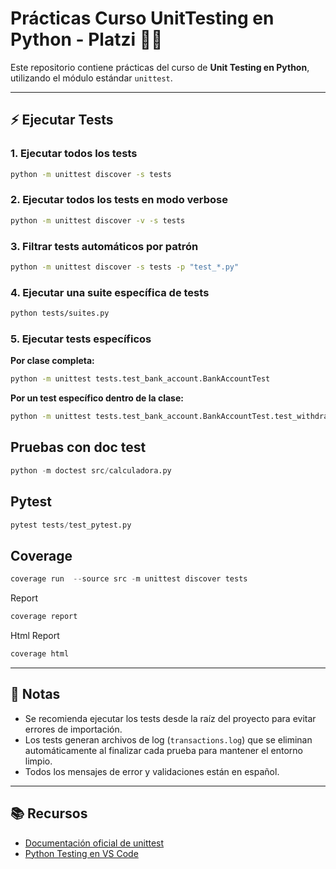 # Prácticas Curso UnitTesting en Python - Platzi 🐍✅

Este repositorio contiene prácticas del curso de **Unit Testing en Python**, utilizando el módulo estándar `unittest`.

---

## ⚡️ Ejecutar Tests

### 1. Ejecutar todos los tests

```bash
python -m unittest discover -s tests
```

### 2. Ejecutar todos los tests en modo verbose

```bash
python -m unittest discover -v -s tests
```

### 3. Filtrar tests automáticos por patrón

```bash
python -m unittest discover -s tests -p "test_*.py"
```

### 4. Ejecutar una suite específica de tests

```bash
python tests/suites.py
```

### 5. Ejecutar tests específicos

**Por clase completa:**

```bash
python -m unittest tests.test_bank_account.BankAccountTest
```

**Por un test específico dentro de la clase:**

```bash
python -m unittest tests.test_bank_account.BankAccountTest.test_withdraw
```


## Pruebas con doc test

```python
python -m doctest src/calculadora.py
```

## Pytest

```python
pytest tests/test_pytest.py
```

## Coverage


```python
coverage run  --source src -m unittest discover tests
```

Report

```python
coverage report
```

Html Report

```python
coverage html
```

---

## 📝 Notas

* Se recomienda ejecutar los tests desde la raíz del proyecto para evitar errores de importación.
* Los tests generan archivos de log (`transactions.log`) que se eliminan automáticamente al finalizar cada prueba para mantener el entorno limpio.
* Todos los mensajes de error y validaciones están en español.

---

## 📚 Recursos

* [Documentación oficial de unittest](https://docs.python.org/3/library/unittest.html)
* [Python Testing en VS Code](https://code.visualstudio.com/docs/python/testing)
